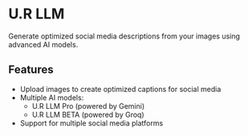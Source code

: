 
# U.R LLM

Generate optimized social media descriptions from your images using advanced AI models.

## Features

- Upload images to create optimized captions for social media
- Multiple AI models:
  - U.R LLM Pro (powered by Gemini)
  - U.R LLM BETA (powered by Groq)
- Support for multiple social media platforms

